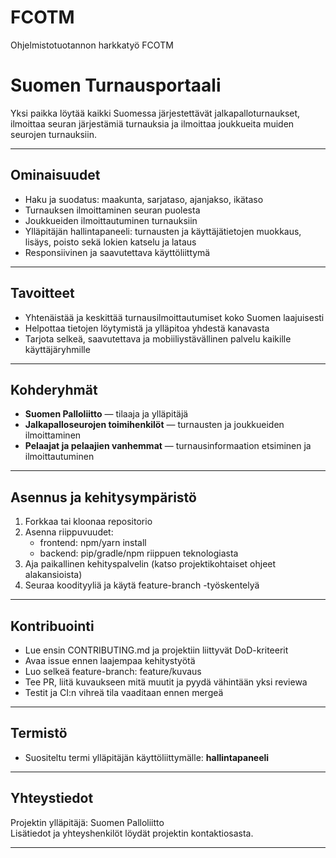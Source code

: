 # FCOTM
Ohjelmistotuotannon harkkatyö FCOTM

# Suomen Turnausportaali

Yksi paikka löytää kaikki Suomessa järjestettävät jalkapalloturnaukset, ilmoittaa seuran järjestämiä turnauksia ja ilmoittaa joukkueita muiden seurojen turnauksiin.

---

## Ominaisuudet

- Haku ja suodatus: maakunta, sarjataso, ajanjakso, ikätaso  
- Turnauksen ilmoittaminen seuran puolesta  
- Joukkueiden ilmoittautuminen turnauksiin  
- Ylläpitäjän hallintapaneeli: turnausten ja käyttäjätietojen muokkaus, lisäys, poisto sekä lokien katselu ja lataus  
- Responsiivinen ja saavutettava käyttöliittymä

---

## Tavoitteet

- Yhtenäistää ja keskittää turnausilmoittautumiset koko Suomen laajuisesti  
- Helpottaa tietojen löytymistä ja ylläpitoa yhdestä kanavasta  
- Tarjota selkeä, saavutettava ja mobiiliystävällinen palvelu kaikille käyttäjäryhmille

---

## Kohderyhmät

- **Suomen Palloliitto** — tilaaja ja ylläpitäjä  
- **Jalkapalloseurojen toimihenkilöt** — turnausten ja joukkueiden ilmoittaminen  
- **Pelaajat ja pelaajien vanhemmat** — turnausinformaation etsiminen ja ilmoittautuminen

---

## Asennus ja kehitysympäristö

1. Forkkaa tai kloonaa repositorio  
2. Asenna riippuvuudet:  
   - frontend: npm/yarn install  
   - backend: pip/gradle/npm riippuen teknologiasta  
3. Aja paikallinen kehityspalvelin (katso projektikohtaiset ohjeet alakansioista)  
4. Seuraa koodityyliä ja käytä feature-branch -työskentelyä

---

## Kontribuointi

- Lue ensin CONTRIBUTING.md ja projektiin liittyvät DoD-kriteerit  
- Avaa issue ennen laajempaa kehitystyötä  
- Luo selkeä feature-branch: feature/kuvaus  
- Tee PR, liitä kuvaukseen mitä muutit ja pyydä vähintään yksi reviewa  
- Testit ja CI:n vihreä tila vaaditaan ennen mergeä

---

## Termistö

- Suositeltu termi ylläpitäjän käyttöliittymälle: **hallintapaneeli**

---

## Yhteystiedot

Projektin ylläpitäjä: Suomen Palloliitto  
Lisätiedot ja yhteyshenkilöt löydät projektin kontaktiosasta.

---

